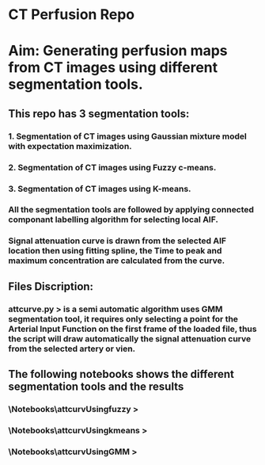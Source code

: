 # CT Perfusion Repo
# Aim: Generating perfusion maps from CT images using different segmentation tools.

## This repo has 3 segmentation tools:

### 1. Segmentation of CT images using Gaussian mixture model with expectation maximization.
### 2. Segmentation of CT images using Fuzzy c-means.
### 3. Segmentation of CT images using K-means. 

### All the segmentation tools are followed by applying connected componant labelling algorithm for selecting local AIF. 

### Signal attenuation curve is drawn from the selected AIF location then using fitting spline, the Time to peak and maximum concentration are calculated from the curve. 


## Files Discription:

### attcurve.py > is a semi automatic algorithm uses GMM segmentation tool, it requires only selecting a point for the Arterial Input Function on the first frame of the loaded file, thus the script will draw automatically the signal attenuation curve from the selected artery or vien. 

## The following notebooks shows the different segmentation tools and the results 
### \Notebooks\attcurvUsingfuzzy > 
### \Notebooks\attcurvUsingkmeans > 
### \Notebooks\attcurvUsingGMM > 
